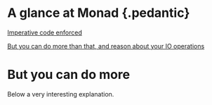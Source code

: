 # A glance at Monad {.pedantic}

[Imperative code enforced](source://Example1/parseCSV)

[But you can do more than that, and reason about your IO operations](source://Example1/parseJSON)

# But you can do more

Below a very interesting explanation.
